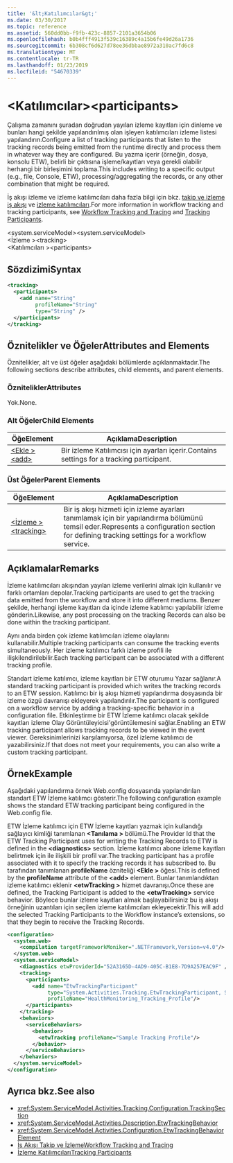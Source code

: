 ```yaml
---
title: '&lt;Katılımcılar&gt;'
ms.date: 03/30/2017
ms.topic: reference
ms.assetid: 560dd0bb-f9fb-423c-8857-2101a3654b06
ms.openlocfilehash: b0b4fff4913f539c16389c4a15b6fe49d26a1736
ms.sourcegitcommit: 6b308cf6d627d78ee36dbbae8972a310ac7fd6c8
ms.translationtype: MT
ms.contentlocale: tr-TR
ms.lasthandoff: 01/23/2019
ms.locfileid: "54670339"
---
```

# <a name="ltparticipantsgt"></a><span data-ttu-id="5456e-102">&lt;Katılımcılar&gt;</span><span class="sxs-lookup"><span data-stu-id="5456e-102">&lt;participants&gt;</span></span>
<span data-ttu-id="5456e-103">Çalışma zamanını şuradan doğrudan yayılan izleme kayıtları için dinleme ve bunları hangi şekilde yapılandırılmış olan işleyen katılımcıları izleme listesi yapılandırın.</span><span class="sxs-lookup"><span data-stu-id="5456e-103">Configure a list of tracking participants that listen to the tracking records being emitted from the runtime directly and process them in whatever way they are configured.</span></span> <span data-ttu-id="5456e-104">Bu yazma içerir (örneğin, dosya, konsolu ETW), belirli bir çıktısına işleme/kayıtları veya gerekli olabilir herhangi bir birleşimini toplama.</span><span class="sxs-lookup"><span data-stu-id="5456e-104">This includes writing to a specific output (e.g., file, Console, ETW), processing/aggregating the records, or any other combination that might be required.</span></span>  
  
 <span data-ttu-id="5456e-105">İş akışı izleme ve izleme katılımcıları daha fazla bilgi için bkz. [takip ve izleme iş akışı](../../../../../docs/framework/windows-workflow-foundation/workflow-tracking-and-tracing.md) ve [izleme katılımcıları](../../../../../docs/framework/windows-workflow-foundation/tracking-participants.md).</span><span class="sxs-lookup"><span data-stu-id="5456e-105">For more information in workflow tracking and tracking participants, see [Workflow Tracking and Tracing](../../../../../docs/framework/windows-workflow-foundation/workflow-tracking-and-tracing.md) and [Tracking Participants](../../../../../docs/framework/windows-workflow-foundation/tracking-participants.md).</span></span>  
  
<span data-ttu-id="5456e-106">\<system.serviceModel></span><span class="sxs-lookup"><span data-stu-id="5456e-106">\<system.serviceModel></span></span>  
<span data-ttu-id="5456e-107">\<İzleme ></span><span class="sxs-lookup"><span data-stu-id="5456e-107">\<tracking></span></span>  
<span data-ttu-id="5456e-108">\<Katılımcıları ></span><span class="sxs-lookup"><span data-stu-id="5456e-108">\<participants></span></span>  
  
## <a name="syntax"></a><span data-ttu-id="5456e-109">Sözdizimi</span><span class="sxs-lookup"><span data-stu-id="5456e-109">Syntax</span></span>  
  
```xml
<tracking>
  <participants>
    <add name="String" 
         profileName="String" 
         type="String" />
  </participants>
</tracking>   
```  
  
## <a name="attributes-and-elements"></a><span data-ttu-id="5456e-110">Öznitelikler ve Öğeler</span><span class="sxs-lookup"><span data-stu-id="5456e-110">Attributes and Elements</span></span>  
 <span data-ttu-id="5456e-111">Öznitelikler, alt ve üst öğeler aşağıdaki bölümlerde açıklanmaktadır.</span><span class="sxs-lookup"><span data-stu-id="5456e-111">The following sections describe attributes, child elements, and parent elements.</span></span>  
  
### <a name="attributes"></a><span data-ttu-id="5456e-112">Öznitelikler</span><span class="sxs-lookup"><span data-stu-id="5456e-112">Attributes</span></span>  
 <span data-ttu-id="5456e-113">Yok.</span><span class="sxs-lookup"><span data-stu-id="5456e-113">None.</span></span>  
  
### <a name="child-elements"></a><span data-ttu-id="5456e-114">Alt Öğeler</span><span class="sxs-lookup"><span data-stu-id="5456e-114">Child Elements</span></span>  
  
|<span data-ttu-id="5456e-115">Öğe</span><span class="sxs-lookup"><span data-stu-id="5456e-115">Element</span></span>|<span data-ttu-id="5456e-116">Açıklama</span><span class="sxs-lookup"><span data-stu-id="5456e-116">Description</span></span>|  
|-------------|-----------------|  
|[<span data-ttu-id="5456e-117">\<Ekle ></span><span class="sxs-lookup"><span data-stu-id="5456e-117">\<add></span></span>](../../../../../docs/framework/configure-apps/file-schema/windows-workflow-foundation/add-of-participants.md)|<span data-ttu-id="5456e-118">Bir izleme Katılımcısı için ayarları içerir.</span><span class="sxs-lookup"><span data-stu-id="5456e-118">Contains settings for a tracking participant.</span></span>|  
  
### <a name="parent-elements"></a><span data-ttu-id="5456e-119">Üst Öğeler</span><span class="sxs-lookup"><span data-stu-id="5456e-119">Parent Elements</span></span>  
  
|<span data-ttu-id="5456e-120">Öğe</span><span class="sxs-lookup"><span data-stu-id="5456e-120">Element</span></span>|<span data-ttu-id="5456e-121">Açıklama</span><span class="sxs-lookup"><span data-stu-id="5456e-121">Description</span></span>|  
|-------------|-----------------|  
|[<span data-ttu-id="5456e-122">\<İzleme ></span><span class="sxs-lookup"><span data-stu-id="5456e-122">\<tracking></span></span>](../../../../../docs/framework/configure-apps/file-schema/windows-workflow-foundation/tracking.md)|<span data-ttu-id="5456e-123">Bir iş akışı hizmeti için izleme ayarları tanımlamak için bir yapılandırma bölümünü temsil eder.</span><span class="sxs-lookup"><span data-stu-id="5456e-123">Represents a configuration section for defining tracking settings for a workflow service.</span></span>|  
  
## <a name="remarks"></a><span data-ttu-id="5456e-124">Açıklamalar</span><span class="sxs-lookup"><span data-stu-id="5456e-124">Remarks</span></span>  
 <span data-ttu-id="5456e-125">İzleme katılımcıları akışından yayılan izleme verilerini almak için kullanılır ve farklı ortamları depolar.</span><span class="sxs-lookup"><span data-stu-id="5456e-125">Tracking participants are used to get the tracking data emitted from the workflow and store it into different mediums.</span></span> <span data-ttu-id="5456e-126">Benzer şekilde, herhangi işleme kayıtları da içinde izleme katılımcı yapılabilir izleme gönderin.</span><span class="sxs-lookup"><span data-stu-id="5456e-126">Likewise, any post processing on the tracking Records can also be done within the tracking participant.</span></span>  
  
 <span data-ttu-id="5456e-127">Aynı anda birden çok izleme katılımcıları izleme olaylarını kullanabilir.</span><span class="sxs-lookup"><span data-stu-id="5456e-127">Multiple tracking participants can consume the tracking events simultaneously.</span></span> <span data-ttu-id="5456e-128">Her izleme katılımcı farklı izleme profili ile ilişkilendirilebilir.</span><span class="sxs-lookup"><span data-stu-id="5456e-128">Each tracking participant can be associated with a different tracking profile.</span></span>  
  
 <span data-ttu-id="5456e-129">Standart izleme katılımcı, izleme kayıtları bir ETW oturumu Yazar sağlanır.</span><span class="sxs-lookup"><span data-stu-id="5456e-129">A standard tracking participant is provided which writes the tracking records to an ETW session.</span></span> <span data-ttu-id="5456e-130">Katılımcı bir iş akışı hizmeti yapılandırma dosyasında bir izleme özgü davranışı ekleyerek yapılandırılır.</span><span class="sxs-lookup"><span data-stu-id="5456e-130">The participant is configured on a workflow service by adding a tracking-specific behavior in a configuration file.</span></span> <span data-ttu-id="5456e-131">Etkinleştirme bir ETW İzleme katılımcı olacak şekilde kayıtları izleme Olay Görüntüleyicisi'görüntülemesini sağlar.</span><span class="sxs-lookup"><span data-stu-id="5456e-131">Enabling an ETW tracking participant allows tracking records to be viewed in the event viewer.</span></span> <span data-ttu-id="5456e-132">Gereksinimlerinizi karşılamıyorsa, özel izleme katılımcı de yazabilirsiniz.</span><span class="sxs-lookup"><span data-stu-id="5456e-132">If that does not meet your requirements, you can also write a custom tracking participant.</span></span>  
  
## <a name="example"></a><span data-ttu-id="5456e-133">Örnek</span><span class="sxs-lookup"><span data-stu-id="5456e-133">Example</span></span>  
 <span data-ttu-id="5456e-134">Aşağıdaki yapılandırma örnek Web.config dosyasında yapılandırılan standart ETW İzleme katılımcı gösterir.</span><span class="sxs-lookup"><span data-stu-id="5456e-134">The following configuration example shows the standard ETW tracking participant being configured in the Web.config file.</span></span>  
  
 <span data-ttu-id="5456e-135">ETW İzleme katılımcı için ETW İzleme kayıtları yazmak için kullandığı sağlayıcı kimliği tanımlanan  **\<Tanılama >** bölümü.</span><span class="sxs-lookup"><span data-stu-id="5456e-135">The Provider Id that the ETW Tracking Participant uses for writing the Tracking Records to ETW is defined in the **\<diagnostics>** section.</span></span> <span data-ttu-id="5456e-136">İzleme katılımcı abone izleme kayıtları belirtmek için ile ilişkili bir profil var.</span><span class="sxs-lookup"><span data-stu-id="5456e-136">The tracking participant has a profile associated with it to specify the tracking records it has subscribed to.</span></span> <span data-ttu-id="5456e-137">Bu tarafından tanımlanan **profileName** özniteliği  **\<Ekle >** öğesi.</span><span class="sxs-lookup"><span data-stu-id="5456e-137">This is defined by the **profileName** attribute of the **\<add>** element.</span></span> <span data-ttu-id="5456e-138">Bunlar tanımlandıktan izleme katılımcı eklenir  **\<etwTracking >** hizmet davranışı.</span><span class="sxs-lookup"><span data-stu-id="5456e-138">Once these are defined, the Tracking Participant is added to the **\<etwTracking>** service behavior.</span></span> <span data-ttu-id="5456e-139">Böylece bunlar izleme kayıtları almak başlayabilirsiniz bu iş akışı örneğinin uzantıları için seçilen izleme katılımcıları ekleyecektir.</span><span class="sxs-lookup"><span data-stu-id="5456e-139">This will add the selected Tracking Participants to the Workflow instance’s extensions, so that they begin to receive the Tracking Records.</span></span>  
  
```xml
<configuration>   
  <system.web>   
    <compilation targetFrameworkMoniker=".NETFramework,Version=v4.0"/>   
  </system.web>   
  <system.serviceModel>   
    <diagnostics etwProviderId="52A3165D-4AD9-405C-B1E8-7D9A257EAC9F" />                
    <tracking>   
      <participants>   
        <add name="EtwTrackingParticipant"   
             type="System.Activities.Tracking.EtwTrackingParticipant, System.Activities, Version=4.0.0.0, Culture=neutral, PublicKeyToken=31bf3856ad364e35"   
             profileName="HealthMonitoring_Tracking_Profile"/>   
      </participants>   
    </tracking>   
    <behaviors>   
      <serviceBehaviors>   
        <behavior>   
          <etwTracking profileName="Sample Tracking Profile"/>  
        </behavior>   
      </serviceBehaviors>   
    </behaviors>   
  </system.serviceModel>   
</configuration>  
```  
  
## <a name="see-also"></a><span data-ttu-id="5456e-140">Ayrıca bkz.</span><span class="sxs-lookup"><span data-stu-id="5456e-140">See also</span></span>
- <xref:System.ServiceModel.Activities.Tracking.Configuration.TrackingSection>
- <xref:System.ServiceModel.Activities.Description.EtwTrackingBehavior>
- <xref:System.ServiceModel.Activities.Configuration.EtwTrackingBehaviorElement>
- [<span data-ttu-id="5456e-141">İş Akışı Takip ve İzleme</span><span class="sxs-lookup"><span data-stu-id="5456e-141">Workflow Tracking and Tracing</span></span>](../../../../../docs/framework/windows-workflow-foundation/workflow-tracking-and-tracing.md)
- [<span data-ttu-id="5456e-142">İzleme Katılımcıları</span><span class="sxs-lookup"><span data-stu-id="5456e-142">Tracking Participants</span></span>](../../../../../docs/framework/windows-workflow-foundation/tracking-participants.md)
